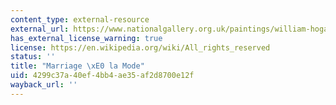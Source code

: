 ```yaml
---
content_type: external-resource
external_url: https://www.nationalgallery.org.uk/paintings/william-hogarth-marriage-a-la-mode-1-the-marriage-settlement
has_external_license_warning: true
license: https://en.wikipedia.org/wiki/All_rights_reserved
status: ''
title: "Marriage \xE0 la Mode"
uid: 4299c37a-40ef-4bb4-ae35-af2d8700e12f
wayback_url: ''
---
```

